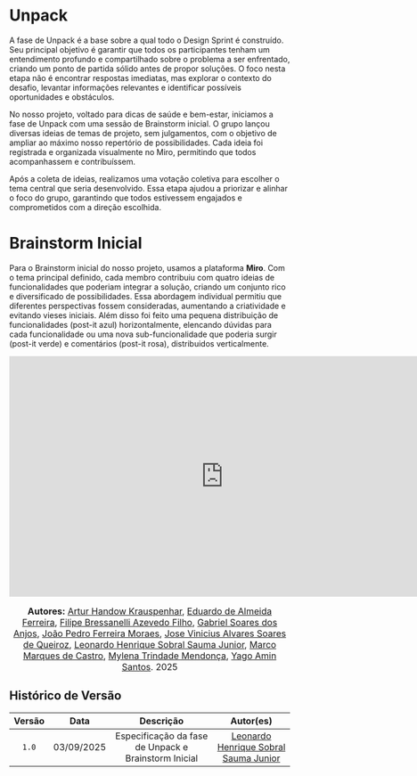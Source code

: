 # Unpack
A fase de Unpack é a base sobre a qual todo o Design Sprint é construído. Seu principal objetivo é garantir que todos os participantes tenham um entendimento profundo e compartilhado sobre o problema a ser enfrentado, criando um ponto de partida sólido antes de propor soluções. O foco nesta etapa não é encontrar respostas imediatas, mas explorar o contexto do desafio, levantar informações relevantes e identificar possíveis oportunidades e obstáculos.

No nosso projeto, voltado para dicas de saúde e bem-estar, iniciamos a fase de Unpack com uma sessão de Brainstorm inicial. O grupo lançou diversas ideias de temas de projeto, sem julgamentos, com o objetivo de ampliar ao máximo nosso repertório de possibilidades. Cada ideia foi registrada e organizada visualmente no Miro, permitindo que todos acompanhassem e contribuíssem.

Após a coleta de ideias, realizamos uma votação coletiva para escolher o tema central que seria desenvolvido. Essa etapa ajudou a priorizar e alinhar o foco do grupo, garantindo que todos estivessem engajados e comprometidos com a direção escolhida.

# Brainstorm Inicial
Para o Brainstorm inicial do nosso projeto, usamos a plataforma **Miro**. Com o tema principal definido, cada membro contribuiu com quatro ideias de funcionalidades que poderiam integrar a solução, criando um conjunto rico e diversificado de possibilidades. Essa abordagem individual permitiu que diferentes perspectivas fossem consideradas, aumentando a criatividade e evitando vieses iniciais. Além disso foi feito uma pequena distribuição de funcionalidades (post-it azul) horizontalmente, elencando dúvidas para cada funcionalidade ou uma nova sub-funcionalidade que poderia surgir (post-it verde) e comentários (post-it rosa), distribuidos verticalmente.

<!-- Link da visualização no Miro -->
<iframe width="768" height="432" src="https://miro.com/app/live-embed/uXjVJP1wEs4=/?embedMode=view_only_without_ui&moveToViewport=28678,5228,22594,10040&embedId=469281461660" frameborder="0" scrolling="no" allow="fullscreen; clipboard-read; clipboard-write" allowfullscreen></iframe>


<!-- Autores -->
<font size="3">
<p style="text-align: center">
<b>Autores:</b> 
<a href="https://github.com/Arturhk05" target="_blank">Artur Handow Krauspenhar</a>, 
<a href="https://github.com/eduardoferre" target="_blank">Eduardo de Almeida Ferreira</a>, 
<a href="https://github.com/fbressa" target="_blank">Filipe Bressanelli Azevedo Filho</a>, 
<a href="https://github.com/SAnjos3" target="_blank">Gabriel Soares dos Anjos</a>, 
<a href="https://github.com/JoaoPedro2206" target="_blank">João Pedro Ferreira Moraes</a>, 
<a href="https://github.com/JoseViniciusQueiroz" target="_blank">Jose Vinicius Alvares Soares de Queiroz</a>, 
<a href="https://github.com/leohssjr" target="_blank">Leonardo Henrique Sobral Sauma Junior</a>, 
<a href="https://github.com/marcomarquesdc" target="_blank">Marco Marques de Castro</a>, 
<a href="https://github.com/MylenaTrindade" target="_blank">Mylena Trindade Mendonça</a>, 
<a href="https://github.com/yagoas" target="_blank">Yago Amin Santos</a>. 2025
</p>
</font>


## Histórico de Versão

| Versão | Data | Descrição | Autor(es) |
| :-: | :-: | :-: | :-: |
| `1.0` | 03/09/2025  | Especificação da fase de Unpack e Brainstorm Inicial | [Leonardo Henrique Sobral Sauma Junior][leohssjr] |



[Arturhk05]: https://github.com/Arturhk05  
[eduardoferre]: https://github.com/eduardoferre  
[fbressa]: https://github.com/fbressa  
[SAnjos3]: https://github.com/SAnjos3  
[JoaoPedro2206]: https://github.com/JoaoPedro2206  
[JoseViniciusQueiroz]: https://github.com/JoseViniciusQueiroz  
[leohssjr]: https://github.com/leohssjr  
[marcomarquesdc]: https://github.com/marcomarquesdc  
[MylenaTrindade]: https://github.com/MylenaTrindade  
[yagoas]: https://github.com/yagoas